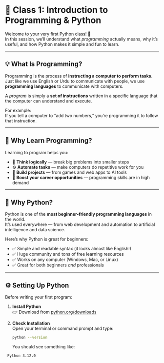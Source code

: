 # 🧠 Class 1: Introduction to Programming & Python

Welcome to your very first Python class! 🎉  
In this session, we’ll understand what *programming* actually means, why it’s useful, and how Python makes it simple and fun to learn.

---

## 💡 What Is Programming?

Programming is the process of **instructing a computer to perform tasks**.  
Just like we use English or Urdu to communicate with people, we use **programming languages** to communicate with computers.

A *program* is simply a **set of instructions** written in a specific language that the computer can understand and execute.

For example:  
If you tell a computer to “add two numbers,” you’re programming it to follow that instruction.

---

## 🧩 Why Learn Programming?

Learning to program helps you:
- 🧠 **Think logically** — break big problems into smaller steps  
- ⚙️ **Automate tasks** — make computers do repetitive work for you  
- 💼 **Build projects** — from games and web apps to AI tools  
- 🚀 **Boost your career opportunities** — programming skills are in high demand  

---

## 🐍 Why Python?

Python is one of the **most beginner-friendly programming languages** in the world.  
It’s used everywhere — from web development and automation to artificial intelligence and data science.

Here’s why Python is great for beginners:
- ✅ Simple and readable syntax (it looks almost like English!)  
- ✅ Huge community and tons of free learning resources  
- ✅ Works on any computer (Windows, Mac, or Linux)  
- ✅ Great for both beginners *and* professionals  

---

## ⚙️ Setting Up Python

Before writing your first program:

1. **Install Python**  
   👉 Download from [python.org/downloads](https://www.python.org/downloads/)

2. **Check Installation**  
   Open your terminal or command prompt and type:
   ```bash
   python --version
   ```

   You should see something like:
  ```bash
   Python 3.12.0
  ```


